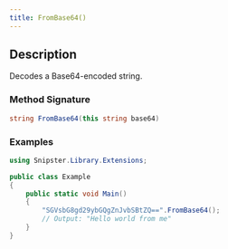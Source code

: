 ```yaml
---
title: FromBase64()
---
```


## Description
Decodes a Base64-encoded string.

### Method Signature

```csharp
string FromBase64(this string base64)
```
### Examples

```csharp
using Snipster.Library.Extensions;

public class Example
{
    public static void Main()
    {
        "SGVsbG8gd29ybGQgZnJvbSBtZQ==".FromBase64();
        // Output: "Hello world from me"
    }
}
```